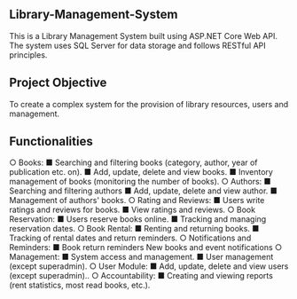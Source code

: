 ## Library-Management-System
This is a Library Management System built using ASP.NET Core Web API. The system uses SQL Server for data storage and follows RESTful API principles. 

## Project Objective
To create a complex system for the provision of library resources, users and management.

## Functionalities
○ Books:
■ Searching and filtering books (category, author,
year of publication etc. on).
■ Add, update, delete and view books.
■ Inventory management of books (monitoring the number of books).
○ Authors:
■ Searching and filtering authors
■ Add, update, delete and view author.
■ Management of authors' books.
○ Rating and Reviews:
■ Users write ratings and reviews for books.
■ View ratings and reviews.
○ Book Reservation:
■ Users reserve books online.
■ Tracking and managing reservation dates.
○ Book Rental:
■ Renting and returning books.
■ Tracking of rental dates and return reminders.
○ Notifications and Reminders:
■ Book return reminders New books and
event notifications
○ Management:
■ System access and management.
■ User management (except superadmin).
○ User Module:
■ Add, update, delete and view users
(except superadmin)..
○ Accountability:
■ Creating and viewing reports (rent
statistics, most read books, etc.).

